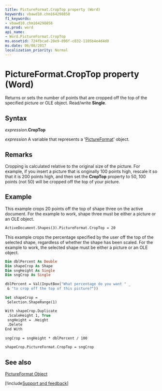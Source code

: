 ```yaml
---
title: PictureFormat.CropTop property (Word)
keywords: vbawd10.chm164298858
f1_keywords:
- vbawd10.chm164298858
ms.prod: word
api_name:
- Word.PictureFormat.CropTop
ms.assetid: 724fbcad-20e9-896f-c832-1105b4e4d4d0
ms.date: 06/08/2017
localization_priority: Normal
---
```



# PictureFormat.CropTop property (Word)

Returns or sets the number of points that are cropped off the top of the specified picture or OLE object. Read/write  **Single**.


## Syntax

_expression_.**CropTop**

_expression_ A variable that represents a '[PictureFormat](Word.PictureFormat.md)' object.


## Remarks

Cropping is calculated relative to the original size of the picture. For example, if you insert a picture that is originally 100 points high, rescale it so that it is 200 points high, and then set the  **CropTop** property to 50, 100 points (not 50) will be cropped off the top of your picture.


## Example

This example crops 20 points off the top of shape three on the active document. For the example to work, shape three must be either a picture or an OLE object.


```vb
ActiveDocument.Shapes(3).PictureFormat.CropTop = 20
```

This example crops the percentage specified by the user off the top of the selected shape, regardless of whether the shape has been scaled. For the example to work, the selected shape must be either a picture or an OLE object.




```vb
Dim dblPercent As Double 
Dim shapeCrop As Shape 
Dim sngHeight As Single 
Dim sngCrop As Single 
 
dblPercent = Val(InputBox("What percentage do you want " _ 
 & "to crop off the top of this picture?")) 
 
Set shapeCrop = _ 
 Selection.ShapeRange(1) 
 
With shapeCrop.Duplicate 
 .ScaleHeight 1, True 
 sngHeight = .Height 
 .Delete 
End With 
 
sngCrop = sngHeight * dblPercent / 100 
 
shapeCrop.PictureFormat.CropTop = sngCrop
```


## See also


[PictureFormat Object](Word.PictureFormat.md)

[!include[Support and feedback](~/includes/feedback-boilerplate.md)]